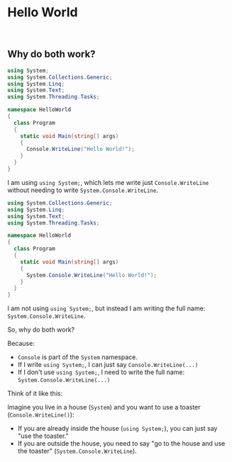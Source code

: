 # Hello World

<br>

## Why do both work?

```csharp
using System;
using System.Collections.Generic;
using System.Linq;
using System.Text;
using System.Threading.Tasks;

namespace HelloWorld
{
  class Program
  {
    static void Main(string[] args)
    {
      Console.WriteLine("Hello World!");
    }
  }
}
```

I am using `using System;`, which lets me write just `Console.WriteLine` without needing to write `System.Console.WriteLine`.

```csharp
using System.Collections.Generic;
using System.Linq;
using System.Text;
using System.Threading.Tasks;

namespace HelloWorld
{
  class Program
  {
    static void Main(string[] args)
    {
      System.Console.WriteLine("Hello World!");
    }
  }
}
```

I am not using `using System;`, but instead I am writing the full name: `System.Console.WriteLine`.

So, why do both work?

Because:
- `Console` is part of the `System` namespace.
- If I write `using System;`, I can just say `Console.WriteLine(...)`
- If I don't use `using System;`, I need to write the full name: `System.Console.WriteLine(...)`

Think of it like this:

Imagine you live in a house (`System`) and you want to use a toaster (`Console.WriteLine()`):
- If you are already inside the house (`using System;`), you can just say "use the toaster."
- If you are outside the house, you need to say "go to the house and use the toaster" (`System.Console.WriteLine`).
